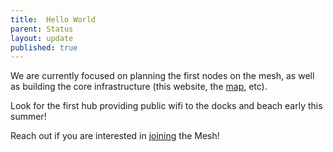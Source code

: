 ```yaml
---
title:  Hello World
parent: Status
layout: update
published: true
---
```


We are currently focused on planning the first nodes on the mesh, as well as building the core infrastructure (this website, the [map](/map), etc).

Look for the first hub providing public wifi to the docks and beach early this summer!


Reach out if you are interested in [joining](/join) the Mesh!
